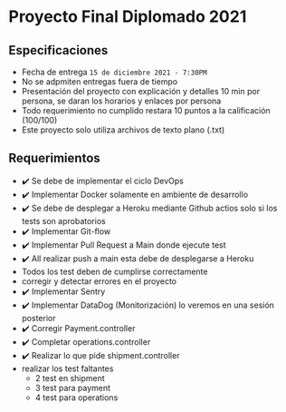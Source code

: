 # Proyecto Final Diplomado 2021

## Especificaciones
* Fecha de entrega `15 de diciembre 2021 - 7:30PM`
* No se adpmiten entregas fuera de tiempo
* Presentación del proyecto con explicación y detalles 10 min por persona, se daran los horarios y enlaces por persona 
* Todo requerimiento no cumplido restara 10 puntos a la calificación (100/100)
* Este proyecto solo utiliza archivos de texto plano (.txt)

## Requerimientos 

* ✔️ Se debe de implementar el ciclo DevOps
* ✔️ Implementar Docker solamente en ambiente de desarrollo
* ✔️ Se debe de desplegar a Heroku mediante Github actios solo si los tests son aprobatorios
* ✔️ Implementar Git-flow
* ✔️ Implementar Pull Request a Main donde ejecute test
* ✔️ All realizar push a main esta debe de desplegarse a Heroku
* Todos los test deben de cumplirse correctamente
* corregir y detectar errores en el proyecto
* ✔️ Implementar Sentry
* ✔️ Implementar DataDog (Monitorización) lo veremos en una sesión posterior
* ✔️ Corregir Payment.controller
* ✔️ Completar operations.controller
* ✔️ Realizar lo que pide shipment.controller
* realizar los test faltantes
    * 2 test en shipment
    * 3 test para payment
    * 4 test para operations
    